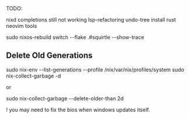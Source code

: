 TODO:

nixd completions still not working
lsp-refactoring
undo-tree
install rust neovim tools


sudo nixos-rebuild switch --flake .#squirtle --show-trace

## Delete Old Generations


sudo nix-env --list-generations --profile /nix/var/nix/profiles/system
sudo nix-collect-garbage -d

or

sudo nix-collect-garbage --delete-older-than 2d

! you may need to fix the bios when windows updates itself. 


